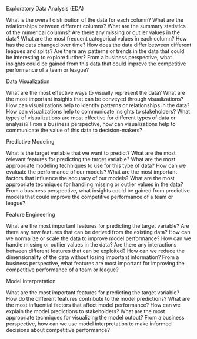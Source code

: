 Exploratory Data Analysis (EDA)

What is the overall distribution of the data for each column?
What are the relationships between different columns?
What are the summary statistics of the numerical columns?
Are there any missing or outlier values in the data?
What are the most frequent categorical values in each column?
How has the data changed over time?
How does the data differ between different leagues and splits?
Are there any patterns or trends in the data that could be interesting to explore further?
From a business perspective, what insights could be gained from this data that could improve the competitive performance of a team or league?

Data Visualization

What are the most effective ways to visually represent the data?
What are the most important insights that can be conveyed through visualizations?
How can visualizations help to identify patterns or relationships in the data?
How can visualizations help to communicate insights to stakeholders?
What types of visualizations are most effective for different types of data or analysis?
From a business perspective, how can visualizations help to communicate the value of this data to decision-makers?

Predictive Modeling

What is the target variable that we want to predict?
What are the most relevant features for predicting the target variable?
What are the most appropriate modeling techniques to use for this type of data?
How can we evaluate the performance of our models?
What are the most important factors that influence the accuracy of our models?
What are the most appropriate techniques for handling missing or outlier values in the data?
From a business perspective, what insights could be gained from predictive models that could improve the competitive performance of a team or league?

Feature Engineering

What are the most important features for predicting the target variable?
Are there any new features that can be derived from the existing data?
How can we normalize or scale the data to improve model performance?
How can we handle missing or outlier values in the data?
Are there any interactions between different features that can be exploited?
How can we reduce the dimensionality of the data without losing important information?
From a business perspective, what features are most important for improving the competitive performance of a team or league?

Model Interpretation

What are the most important features for predicting the target variable?
How do the different features contribute to the model predictions?
What are the most influential factors that affect model performance?
How can we explain the model predictions to stakeholders?
What are the most appropriate techniques for visualizing the model output?
From a business perspective, how can we use model interpretation to make informed decisions about competitive performance?